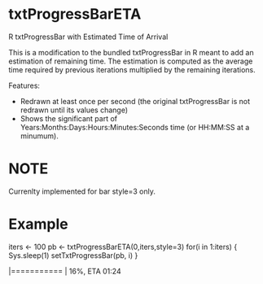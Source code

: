 # txtProgressBarETA
R txtProgressBar with Estimated Time of Arrival

This is a modification to the bundled txtProgressBar in R meant to add an estimation of remaining time. The estimation is computed as the average time required by previous iterations multiplied by the remaining iterations.

Features:
+ Redrawn at least once per second (the original txtProgressBar is not redrawn until its values change)
+ Shows the significant part of Years:Months:Days:Hours:Minutes:Seconds time (or HH:MM:SS at a minumum).

# NOTE
Currenlty implemented for bar style=3 only.

# Example
iters <- 100
pb <- txtProgressBarETA(0,iters,style=3)
for(i in 1:iters) {
  Sys.sleep(1)
  setTxtProgressBar(pb, i)
}

|===========                                                           |  16%, ETA 01:24
